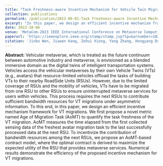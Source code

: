 ```yaml
---
title: "Task Freshness-aware Incentive Mechanism for Vehicle Twin Migration in Vehicular Metaverses"
collection: publications
permalink: /publication/2023-06-01-Task Freshness-aware Incentive Mechanism for Vehicle Twin Migration in Vehicular Metaverses
excerpt: "In this paper, we design an efficient incentive mechanism framework for VT migrations. We first propose a novel metric named Age of Migration Task (AoMT) to quantify the task freshness of the VT migration. AoMT measures the time elapsed from the first collected sensing data of the freshest avatar migration task to the last successfully processed data at the next RSU. To incentivize the contribution of bandwidth resources among the next RSUs, we propose an AoMT-based contract model, where the optimal contract is derived to maximize the expected utility of the RSU that provides metaverse services."
date: 2023-10-06
venue: 'MetaCom-2023 IEEE International Conference on Metaverse Computing, Networking and Applications'
paperurl: 'https://ieeexplore.ieee.org/stamp/stamp.jsp?tp=&arnumber=10271832'
citation: 'Jinbo Wen, Jiawen Kang, Zehui Xiong, Yang Zhang, Hongyang Du, Yutao Jiao, Dusit Niyato, "Task freshness-aware incentive mechanism for vehicle twin migration in vehicular metaverses," <i>MetaCom-2023 IEEE International Conference on Metaverse Computing, Networking and Applications</i>, Oct 2023.'
---
```


**Abstract:** Vehicular metaverse, which is treated as the future continuum between automotive industry and metaverse, is envisioned as a blended immersive domain as the digital twins of intelligent transportation systems. Vehicles access the vehicular metaverses by their own Vehicle Twins (VTs) (e.g., avatars) that resource-limited vehicles offload the tasks of building VTs to their nearby RoadSide Units (RSUs). However, due to the limited coverage of RSUs and the mobility of vehicles, VTs have to be migrated from one RSU to other RSUs to ensure uninterrupted metaverse services for users within vehicles. This process requires the next RSUs to contribute sufficient bandwidth resources for VT migrations under asymmetric information. To this end, in this paper, we design an efficient incentive mechanism framework for VT migrations. We first propose a novel metric named Age of Migration Task (AoMT) to quantify the task freshness of the VT migration. AoMT measures the time elapsed from the first collected sensing data of the freshest avatar migration task to the last successfully processed data at the next RSU. To incentivize the contribution of bandwidth resources among the next RSUs, we propose an AoMT-based contract model, where the optimal contract is derived to maximize the expected utility of the RSU that provides metaverse services. Numerical results demonstrate the efficiency of the proposed incentive mechanism for VT migrations.
